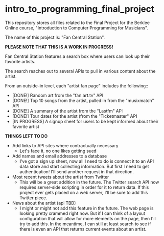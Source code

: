 # intro_to_programming_final_project
This repository stores all files related to the Final Project for the Berklee Online course, "Introduction to Computer Programming for Musicians".

The name of this project is: "Fan Central Station".

**PLEASE NOTE THAT THIS IS A WORK IN PROGRESS!**

Fan Central Station features a search box where users can look up their favorite artists.

The search reaches out to several APIs to pull in various content about the artist.

From an outside-in level, each "artist fan page" includes the following::

* [DONE!] Random art from the "fan.art.tv" API
* [DONE!] Top 10 songs from the artist, pulled in from the "musixmatch" API
* [DONE!] A summary of the artist from the "Lastfm" API
* [DONE!] Tour dates for the artist (from the "Ticketmaster" API
* [IN PROGRESS] A signup sheet for users to be kept informed about their favorite artist

**THINGS LEFT TO DO**
* Add links to API sites where contractually necessary
  - Let's face it, no one likes getting sued
* Add names and email addresses to a database
  - I've got a sign up sheet, now all I need to do is connect it to an API data store and start collecting information. But first I need to get authentication! I'll send another request in that direction.
* Most recent tweets about the artist from Twitter
  - This will be a great addition in the future. The Twitter search API now requires server-side scripting in order for it to return data. If this project ever gets placed on a web server, I'll be sure to add this Twitter piece.
* News about the artist (api TBD)
  - I might or might not add this feature in the future. The web page is looking pretty crammed right now. But if I can think of a layout configuration that will allow for more elements on the page, then I'll try to add this. In the meantime, I can still at least search to see if there is even an API that returns current events about an artist.
